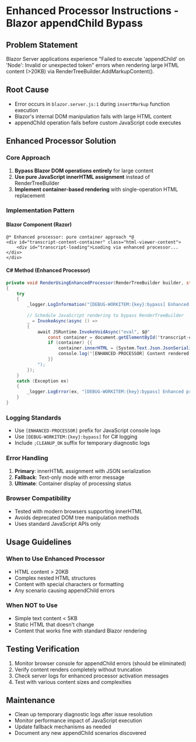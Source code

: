 # Enhanced Processor Instructions - Blazor appendChild Bypass

## Problem Statement
Blazor Server applications experience "Failed to execute 'appendChild' on 'Node': Invalid or unexpected token" errors when rendering large HTML content (>20KB) via RenderTreeBuilder.AddMarkupContent().

## Root Cause
- Error occurs in `blazor.server.js:1` during `insertMarkup` function execution
- Blazor's internal DOM manipulation fails with large HTML content
- appendChild operation fails before custom JavaScript code executes

## Enhanced Processor Solution

### Core Approach
1. **Bypass Blazor DOM operations entirely** for large content
2. **Use pure JavaScript innerHTML assignment** instead of RenderTreeBuilder
3. **Implement container-based rendering** with single-operation HTML replacement

### Implementation Pattern

#### Blazor Component (Razor)
```razor
@* Enhanced processor: pure container approach *@
<div id="transcript-content-container" class="html-viewer-content">
    <div id="transcript-loading">Loading via enhanced processor...</div>
</div>
```

#### C# Method (Enhanced Processor)
```csharp
private void RenderUsingEnhancedProcessor(RenderTreeBuilder builder, string html)
{
    try
    {
        _logger.LogInformation("[DEBUG-WORKITEM:{key}:bypass] Enhanced processor activated ;CLEANUP_OK");
        
        // Schedule JavaScript rendering to bypass RenderTreeBuilder
        _ = InvokeAsync(async () =>
        {
            await JSRuntime.InvokeVoidAsync("eval", $@"
                const container = document.getElementById('transcript-content-container');
                if (container) {{
                    container.innerHTML = {System.Text.Json.JsonSerializer.Serialize(html)};
                    console.log('[ENHANCED-PROCESSOR] Content rendered successfully');
                }}
            ");
        });
    }
    catch (Exception ex)
    {
        _logger.LogError(ex, "[DEBUG-WORKITEM:{key}:bypass] Enhanced processor failed ;CLEANUP_OK");
    }
}
```

### Logging Standards
- Use `[ENHANCED-PROCESSOR]` prefix for JavaScript console logs
- Use `[DEBUG-WORKITEM:{key}:bypass]` for C# logging
- Include `;CLEANUP_OK` suffix for temporary diagnostic logs

### Error Handling
1. **Primary**: innerHTML assignment with JSON serialization
2. **Fallback**: Text-only mode with error message
3. **Ultimate**: Container display of processing status

### Browser Compatibility
- Tested with modern browsers supporting innerHTML
- Avoids deprecated DOM tree manipulation methods
- Uses standard JavaScript APIs only

## Usage Guidelines

### When to Use Enhanced Processor
- HTML content > 20KB
- Complex nested HTML structures
- Content with special characters or formatting
- Any scenario causing appendChild errors

### When NOT to Use
- Simple text content < 5KB
- Static HTML that doesn't change
- Content that works fine with standard Blazor rendering

## Testing Verification
1. Monitor browser console for appendChild errors (should be eliminated)
2. Verify content renders completely without truncation
3. Check server logs for enhanced processor activation messages
4. Test with various content sizes and complexities

## Maintenance
- Clean up temporary diagnostic logs after issue resolution
- Monitor performance impact of JavaScript execution
- Update fallback mechanisms as needed
- Document any new appendChild scenarios discovered
